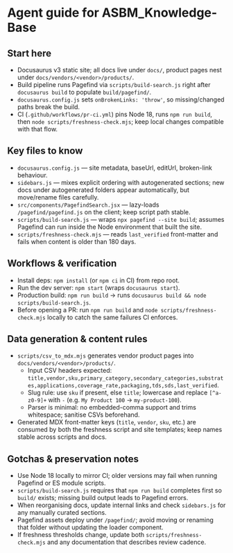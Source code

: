 <!--
Guidance for AI coding agents working on the Masonry Knowledge Base
Do not add aspirational advice — document only what is discoverable in the repo.
-->
# Agent guide for ASBM_Knowledge-Base

## Start here
- Docusaurus v3 static site; all docs live under `docs/`, product pages nest under `docs/vendors/<vendor>/products/`.
- Build pipeline runs Pagefind via `scripts/build-search.js` right after `docusaurus build` to populate `build/pagefind/`.
- `docusaurus.config.js` sets `onBrokenLinks: 'throw'`, so missing/changed paths break the build.
- CI (`.github/workflows/pr-ci.yml`) pins Node 18, runs `npm run build`, then `node scripts/freshness-check.mjs`; keep local changes compatible with that flow.

## Key files to know
- `docusaurus.config.js` — site metadata, baseUrl, editUrl, broken-link behaviour.
- `sidebars.js` — mixes explicit ordering with autogenerated sections; new docs under autogenerated folders appear automatically, but move/rename files carefully.
- `src/components/PagefindSearch.jsx` — lazy-loads `/pagefind/pagefind.js` on the client; keep script path stable.
- `scripts/build-search.js` — wraps `npx pagefind --site build`; assumes Pagefind can run inside the Node environment that built the site.
- `scripts/freshness-check.mjs` — reads `last_verified` front-matter and fails when content is older than 180 days.

## Workflows & verification
- Install deps: `npm install` (or `npm ci` in CI) from repo root.
- Run the dev server: `npm start` (wraps `docusaurus start`).
- Production build: `npm run build` → runs `docusaurus build && node scripts/build-search.js`.
- Before opening a PR: run `npm run build` and `node scripts/freshness-check.mjs` locally to catch the same failures CI enforces.

## Data generation & content rules
- `scripts/csv_to_mdx.mjs` generates vendor product pages into `docs/vendors/<vendor>/products/`.
  - Input CSV headers expected: `title,vendor,sku,primary_category,secondary_categories,substrates,applications,coverage_rate,packaging,tds,sds,last_verified`.
  - Slug rule: use `sku` if present, else `title`; lowercase and replace `[^a-z0-9]+` with `-` (e.g. `My Product 100` → `my-product-100`).
  - Parser is minimal: no embedded-comma support and trims whitespace; sanitise CSVs beforehand.
- Generated MDX front-matter keys (`title`, `vendor`, `sku`, etc.) are consumed by both the freshness script and site templates; keep names stable across scripts and docs.

## Gotchas & preservation notes
- Use Node 18 locally to mirror CI; older versions may fail when running Pagefind or ES module scripts.
- `scripts/build-search.js` requires that `npm run build` completes first so `build/` exists; missing build output leads to Pagefind errors.
- When reorganising docs, update internal links and check `sidebars.js` for any manually curated sections.
- Pagefind assets deploy under `/pagefind/`; avoid moving or renaming that folder without updating the loader component.
- If freshness thresholds change, update both `scripts/freshness-check.mjs` and any documentation that describes review cadence.
